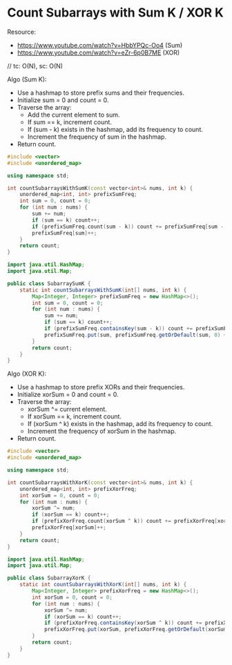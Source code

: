 # Count Subarrays with Sum K / XOR K

Resource:
- https://www.youtube.com/watch?v=HbbYPQc-Oo4 (Sum)
- https://www.youtube.com/watch?v=eZr-6p0B7ME (XOR)

// tc: O(N), sc: O(N)

Algo (Sum K):
- Use a hashmap to store prefix sums and their frequencies.
- Initialize sum = 0 and count = 0.
- Traverse the array:
    - Add the current element to sum.
    - If sum == k, increment count.
    - If (sum - k) exists in the hashmap, add its frequency to count.
    - Increment the frequency of sum in the hashmap.
- Return count.

```cpp
#include <vector>
#include <unordered_map>

using namespace std;

int countSubarraysWithSumK(const vector<int>& nums, int k) {
    unordered_map<int, int> prefixSumFreq;
    int sum = 0, count = 0;
    for (int num : nums) {
        sum += num;
        if (sum == k) count++;
        if (prefixSumFreq.count(sum - k)) count += prefixSumFreq[sum - k];
        prefixSumFreq[sum]++;
    }
    return count;
}
```

```java
import java.util.HashMap;
import java.util.Map;

public class SubarraySumK {
    static int countSubarraysWithSumK(int[] nums, int k) {
        Map<Integer, Integer> prefixSumFreq = new HashMap<>();
        int sum = 0, count = 0;
        for (int num : nums) {
            sum += num;
            if (sum == k) count++;
            if (prefixSumFreq.containsKey(sum - k)) count += prefixSumFreq.get(sum - k);
            prefixSumFreq.put(sum, prefixSumFreq.getOrDefault(sum, 0) + 1);
        }
        return count;
    }
}
```

Algo (XOR K):
- Use a hashmap to store prefix XORs and their frequencies.
- Initialize xorSum = 0 and count = 0.
- Traverse the array:
    - xorSum ^= current element.
    - If xorSum == k, increment count.
    - If (xorSum ^ k) exists in the hashmap, add its frequency to count.
    - Increment the frequency of xorSum in the hashmap.
- Return count.

```cpp
#include <vector>
#include <unordered_map>

using namespace std;

int countSubarraysWithXorK(const vector<int>& nums, int k) {
    unordered_map<int, int> prefixXorFreq;
    int xorSum = 0, count = 0;
    for (int num : nums) {
        xorSum ^= num;
        if (xorSum == k) count++;
        if (prefixXorFreq.count(xorSum ^ k)) count += prefixXorFreq[xorSum ^ k];
        prefixXorFreq[xorSum]++;
    }
    return count;
}
```

```java
import java.util.HashMap;
import java.util.Map;

public class SubarrayXorK {
    static int countSubarraysWithXorK(int[] nums, int k) {
        Map<Integer, Integer> prefixXorFreq = new HashMap<>();
        int xorSum = 0, count = 0;
        for (int num : nums) {
            xorSum ^= num;
            if (xorSum == k) count++;
            if (prefixXorFreq.containsKey(xorSum ^ k)) count += prefixXorFreq.get(xorSum ^ k);
            prefixXorFreq.put(xorSum, prefixXorFreq.getOrDefault(xorSum, 0) + 1);
        }
        return count;
    }
}
```